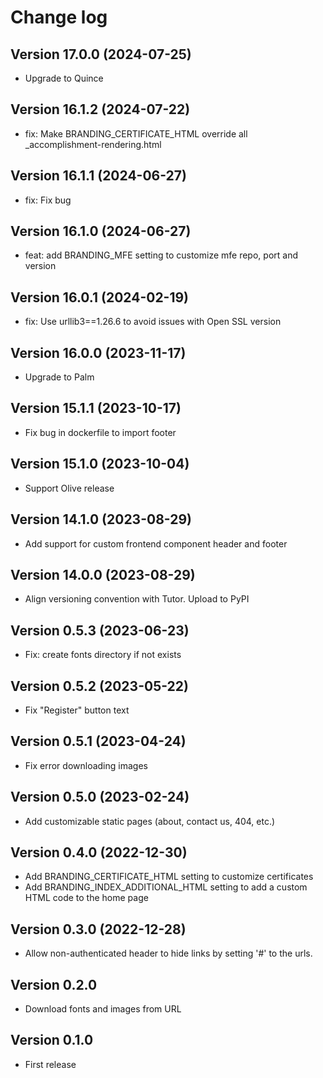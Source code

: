 # Change log

## Version 17.0.0 (2024-07-25)
- Upgrade to Quince

## Version 16.1.2 (2024-07-22)
- fix: Make BRANDING_CERTIFICATE_HTML override all _accomplishment-rendering.html

## Version 16.1.1 (2024-06-27)

- fix: Fix bug

## Version 16.1.0 (2024-06-27)
- feat: add BRANDING_MFE setting to customize mfe repo, port and version

## Version 16.0.1 (2024-02-19)
- fix: Use urllib3==1.26.6 to avoid issues with Open SSL version

## Version 16.0.0 (2023-11-17)
- Upgrade to Palm

## Version 15.1.1 (2023-10-17)
- Fix bug in dockerfile to import footer

## Version 15.1.0 (2023-10-04)
- Support Olive release

## Version 14.1.0 (2023-08-29)
- Add support for custom frontend component header and footer

## Version 14.0.0 (2023-08-29)
- Align versioning convention with Tutor. Upload to PyPI 

## Version 0.5.3 (2023-06-23)
- Fix: create fonts directory if not exists

## Version 0.5.2 (2023-05-22)
- Fix "Register" button text

## Version 0.5.1 (2023-04-24)
- Fix error downloading images

## Version 0.5.0 (2023-02-24)
- Add customizable static pages (about, contact us, 404, etc.)

## Version 0.4.0 (2022-12-30)
- Add BRANDING_CERTIFICATE_HTML setting to customize certificates
- Add BRANDING_INDEX_ADDITIONAL_HTML setting to add a custom HTML code to the home page

## Version 0.3.0 (2022-12-28)
- Allow non-authenticated header to hide links by setting '#' to the urls.
## Version 0.2.0
- Download fonts and images from URL
## Version 0.1.0
- First release